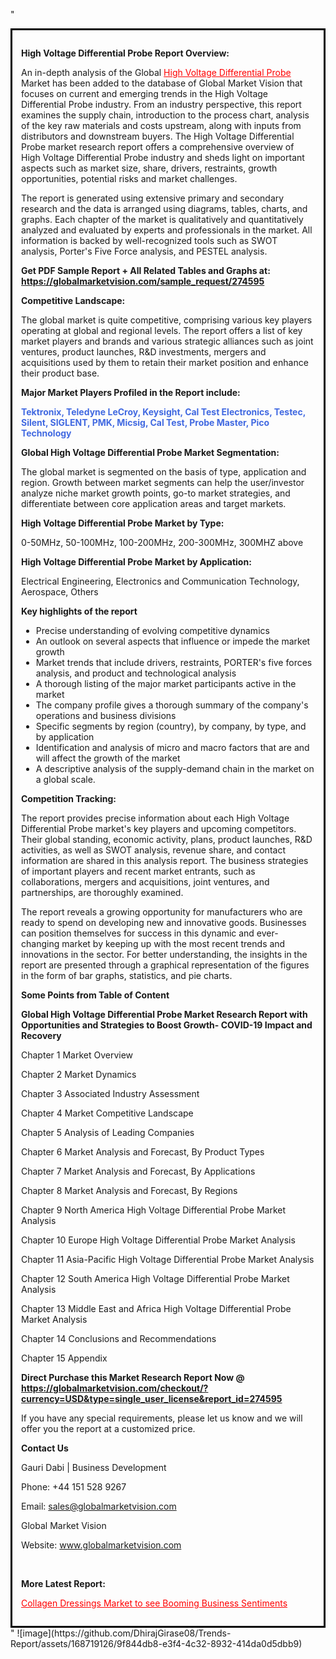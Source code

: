 "<div style='border: 3px solid black; padding: 1em;'>

<strong>High Voltage Differential Probe Report Overview:</strong>

An in-depth analysis of the Global <a style='color: #ff0000;' href='https://globalmarketvision.com/reports/global-high-voltage-differential-probe-market/274595'>High Voltage Differential Probe</a> Market has been added to the database of Global Market Vision that focuses on current and emerging trends in the High Voltage Differential Probe industry. From an industry perspective, this report examines the supply chain, introduction to the process chart, analysis of the key raw materials and costs upstream, along with inputs from distributors and downstream buyers. The High Voltage Differential Probe market research report offers a comprehensive overview of High Voltage Differential Probe industry and sheds light on important aspects such as market size, share, drivers, restraints, growth opportunities, potential risks and market challenges.

The report is generated using extensive primary and secondary research and the data is arranged using diagrams, tables, charts, and graphs. Each chapter of the market is qualitatively and quantitatively analyzed and evaluated by experts and professionals in the market. All information is backed by well-recognized tools such as SWOT analysis, Porter's Five Force analysis, and PESTEL analysis.

<strong>Get PDF Sample Report + All Related Tables and Graphs at</strong><strong>:</strong><strong> <a style='color: #ff0000;' href='https://globalmarketvision.com/sample_request/274595?utm_source=linkedinPulse&utm_medium=SN&utm_campaign=SN'><strong>https://globalmarketvision.com/sample_request/274595</strong></a></strong>

<strong>Competitive Landscape:</strong>

The global market is quite competitive, comprising various key players operating at global and regional levels. The report offers a list of key market players and brands and various strategic alliances such as joint ventures, product launches, R&amp;D investments, mergers and acquisitions used by them to retain their market position and enhance their product base.

<strong>Major Market Players Profiled in the Report include:</strong>

<strong style='color: #4169e1;'>Tektronix, Teledyne LeCroy, Keysight, Cal Test Electronics, Testec, Silent, SIGLENT, PMK, Micsig, Cal Test, Probe Master, Pico Technology</strong>

<strong>Global High Voltage Differential Probe Market Segmentation:</strong>

The global market is segmented on the basis of type, application and region. Growth between market segments can help the user/investor analyze niche market growth points, go-to market strategies, and differentiate between core application areas and target markets.

<strong>High Voltage Differential Probe Market by Type</strong><strong>:</strong>

0-50MHz, 50-100MHz, 100-200MHz, 200-300MHz, 300MHZ above

<strong>High Voltage Differential Probe Market by</strong><strong> Application:</strong>

Electrical Engineering, Electronics and Communication Technology, Aerospace, Others

<strong>Key highlights of the report</strong>
<ul>
  <li>Precise understanding of evolving competitive dynamics</li>
  <li>An outlook on several aspects that influence or impede the market growth</li>
  <li>Market trends that include drivers, restraints, PORTER's five forces analysis, and product and technological analysis</li>
  <li>A thorough listing of the major market participants active in the market</li>
  <li>The company profile gives a thorough summary of the company's operations and business divisions</li>
  <li>Specific segments by region (country), by company, by type, and by application</li>
  <li>Identification and analysis of micro and macro factors that are and will affect the growth of the market</li>
  <li>A descriptive analysis of the supply-demand chain in the market on a global scale.</li>
</ul>
<strong>Competition Tracking:</strong>

The report provides precise information about each High Voltage Differential Probe market's key players and upcoming competitors. Their global standing, economic activity, plans, product launches, R&amp;D activities, as well as SWOT analysis, revenue share, and contact information are shared in this analysis report. The business strategies of important players and recent market entrants, such as collaborations, mergers and acquisitions, joint ventures, and partnerships, are thoroughly examined.

The report reveals a growing opportunity for manufacturers who are ready to spend on developing new and innovative goods. Businesses can position themselves for success in this dynamic and ever-changing market by keeping up with the most recent trends and innovations in the sector. For better understanding, the insights in the report are presented through a graphical representation of the figures in the form of bar graphs, statistics, and pie charts.

<strong>Some Points from Table of Content</strong>

<strong>Global High Voltage Differential Probe Market Research Report with Opportunities and Strategies to Boost Growth- COVID-19 Impact and Recovery</strong>

Chapter 1 Market Overview

Chapter 2 Market Dynamics

Chapter 3 Associated Industry Assessment

Chapter 4 Market Competitive Landscape

Chapter 5 Analysis of Leading Companies

Chapter 6 Market Analysis and Forecast, By Product Types

Chapter 7 Market Analysis and Forecast, By Applications

Chapter 8 Market Analysis and Forecast, By Regions

Chapter 9 North America High Voltage Differential Probe Market Analysis

Chapter 10 Europe High Voltage Differential Probe Market Analysis

Chapter 11 Asia-Pacific High Voltage Differential Probe Market Analysis

Chapter 12 South America High Voltage Differential Probe Market Analysis

Chapter 13 Middle East and Africa High Voltage Differential Probe Market Analysis

Chapter 14 Conclusions and Recommendations

Chapter 15 Appendix

<strong>Direct Purchase this Market Research Report Now @ <a style='color: #ff0000;' href='https://globalmarketvision.com/checkout/?currency=USD&type=single_user_license&report_id=274595?utm_source=linkedinPulse&utm_medium=SN&utm_campaign=SN'><strong>https://globalmarketvision.com/checkout/?currency=USD&type=single_user_license&report_id=274595</strong></a></strong>

If you have any special requirements, please let us know and we will offer you the report at a customized price.
<p id='ember58' class='ember-view reader-content-blocks__paragraph'><strong>Contact Us</strong></p>
<p id='ember59' class='ember-view reader-content-blocks__paragraph'>Gauri Dabi | Business Development</p>
<p id='ember60' class='ember-view reader-content-blocks__paragraph'>Phone: +44 151 528 9267</p>
Email: <a href='mailto:sales@globalmarketvision.com'>sales@globalmarketvision.com</a>

Global Market Vision

Website: <a href='http://www.globalmarketvision.com/'>www.globalmarketvision.com</a>

&nbsp;

<strong>More Latest Report:</strong>

<a style='color: #ff0000;' href='https://medium.com/@rucharoy818/collagen-dressings-market-to-see-booming-business-sentiments-77a517428a2b'>Collagen Dressings Market to see Booming Business Sentiments</a>

</div>"
![image](https://github.com/DhirajGirase08/Trends-Report/assets/168719126/9f844db8-e3f4-4c32-8932-414da0d5dbb9)
